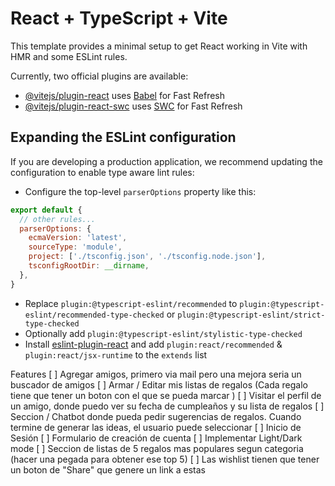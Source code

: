 # React + TypeScript + Vite

This template provides a minimal setup to get React working in Vite with HMR and some ESLint rules.

Currently, two official plugins are available:

- [@vitejs/plugin-react](https://github.com/vitejs/vite-plugin-react/blob/main/packages/plugin-react/README.md) uses [Babel](https://babeljs.io/) for Fast Refresh
- [@vitejs/plugin-react-swc](https://github.com/vitejs/vite-plugin-react-swc) uses [SWC](https://swc.rs/) for Fast Refresh

## Expanding the ESLint configuration

If you are developing a production application, we recommend updating the configuration to enable type aware lint rules:

- Configure the top-level `parserOptions` property like this:

```js
export default {
  // other rules...
  parserOptions: {
    ecmaVersion: 'latest',
    sourceType: 'module',
    project: ['./tsconfig.json', './tsconfig.node.json'],
    tsconfigRootDir: __dirname,
  },
}
```

- Replace `plugin:@typescript-eslint/recommended` to `plugin:@typescript-eslint/recommended-type-checked` or `plugin:@typescript-eslint/strict-type-checked`
- Optionally add `plugin:@typescript-eslint/stylistic-type-checked`
- Install [eslint-plugin-react](https://github.com/jsx-eslint/eslint-plugin-react) and add `plugin:react/recommended` & `plugin:react/jsx-runtime` to the `extends` list

Features
[ ] Agregar amigos, primero via mail pero una mejora seria un buscador de amigos
[ ] Armar / Editar mis listas de regalos (Cada regalo tiene que tener un boton con el que se pueda marcar )
[ ] Visitar el perfil de un amigo, donde puedo ver su fecha de cumpleaños y su lista de regalos
[ ] Seccion / Chatbot donde pueda pedir sugerencias de regalos. Cuando termine de generar las ideas, el usuario puede seleccionar 
[ ] Inicio de Sesión 
[ ] Formulario de creación de cuenta
[ ] Implementar Light/Dark mode
[ ] Seccion de listas de 5 regalos mas populares segun categoria (hacer una pegada para obtener ese top 5)
[ ] Las wishlist tienen que tener un boton de "Share" que genere un link a estas
